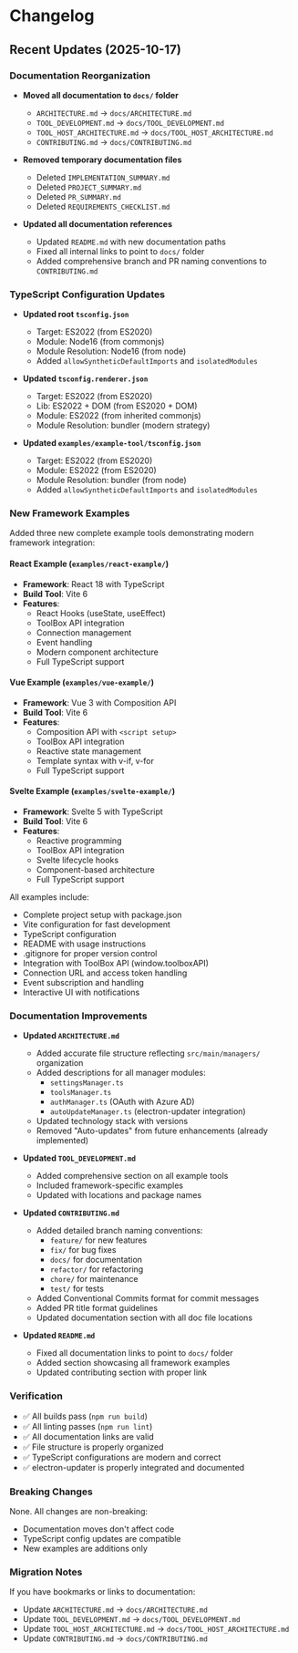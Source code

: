# Changelog

## Recent Updates (2025-10-17)

### Documentation Reorganization

- **Moved all documentation to `docs/` folder**
  - `ARCHITECTURE.md` → `docs/ARCHITECTURE.md`
  - `TOOL_DEVELOPMENT.md` → `docs/TOOL_DEVELOPMENT.md`
  - `TOOL_HOST_ARCHITECTURE.md` → `docs/TOOL_HOST_ARCHITECTURE.md`
  - `CONTRIBUTING.md` → `docs/CONTRIBUTING.md`

- **Removed temporary documentation files**
  - Deleted `IMPLEMENTATION_SUMMARY.md`
  - Deleted `PROJECT_SUMMARY.md`
  - Deleted `PR_SUMMARY.md`
  - Deleted `REQUIREMENTS_CHECKLIST.md`

- **Updated all documentation references**
  - Updated `README.md` with new documentation paths
  - Fixed all internal links to point to `docs/` folder
  - Added comprehensive branch and PR naming conventions to `CONTRIBUTING.md`

### TypeScript Configuration Updates

- **Updated root `tsconfig.json`**
  - Target: ES2022 (from ES2020)
  - Module: Node16 (from commonjs)
  - Module Resolution: Node16 (from node)
  - Added `allowSyntheticDefaultImports` and `isolatedModules`

- **Updated `tsconfig.renderer.json`**
  - Target: ES2022 (from ES2020)
  - Lib: ES2022 + DOM (from ES2020 + DOM)
  - Module: ES2022 (from inherited commonjs)
  - Module Resolution: bundler (modern strategy)

- **Updated `examples/example-tool/tsconfig.json`**
  - Target: ES2022 (from ES2020)
  - Module: ES2022 (from ES2020)
  - Module Resolution: bundler (from node)
  - Added `allowSyntheticDefaultImports` and `isolatedModules`

### New Framework Examples

Added three new complete example tools demonstrating modern framework integration:

#### React Example (`examples/react-example/`)
- **Framework**: React 18 with TypeScript
- **Build Tool**: Vite 6
- **Features**:
  - React Hooks (useState, useEffect)
  - ToolBox API integration
  - Connection management
  - Event handling
  - Modern component architecture
  - Full TypeScript support

#### Vue Example (`examples/vue-example/`)
- **Framework**: Vue 3 with Composition API
- **Build Tool**: Vite 6
- **Features**:
  - Composition API with `<script setup>`
  - ToolBox API integration
  - Reactive state management
  - Template syntax with v-if, v-for
  - Full TypeScript support

#### Svelte Example (`examples/svelte-example/`)
- **Framework**: Svelte 5 with TypeScript
- **Build Tool**: Vite 6
- **Features**:
  - Reactive programming
  - ToolBox API integration
  - Svelte lifecycle hooks
  - Component-based architecture
  - Full TypeScript support

All examples include:
- Complete project setup with package.json
- Vite configuration for fast development
- TypeScript configuration
- README with usage instructions
- .gitignore for proper version control
- Integration with ToolBox API (window.toolboxAPI)
- Connection URL and access token handling
- Event subscription and handling
- Interactive UI with notifications

### Documentation Improvements

- **Updated `ARCHITECTURE.md`**
  - Added accurate file structure reflecting `src/main/managers/` organization
  - Added descriptions for all manager modules:
    - `settingsManager.ts`
    - `toolsManager.ts`
    - `authManager.ts` (OAuth with Azure AD)
    - `autoUpdateManager.ts` (electron-updater integration)
  - Updated technology stack with versions
  - Removed "Auto-updates" from future enhancements (already implemented)

- **Updated `TOOL_DEVELOPMENT.md`**
  - Added comprehensive section on all example tools
  - Included framework-specific examples
  - Updated with locations and package names

- **Updated `CONTRIBUTING.md`**
  - Added detailed branch naming conventions:
    - `feature/` for new features
    - `fix/` for bug fixes
    - `docs/` for documentation
    - `refactor/` for refactoring
    - `chore/` for maintenance
    - `test/` for tests
  - Added Conventional Commits format for commit messages
  - Added PR title format guidelines
  - Updated documentation section with all doc file locations

- **Updated `README.md`**
  - Fixed all documentation links to point to `docs/` folder
  - Added section showcasing all framework examples
  - Updated contributing section with proper link

### Verification

- ✅ All builds pass (`npm run build`)
- ✅ All linting passes (`npm run lint`)
- ✅ All documentation links are valid
- ✅ File structure is properly organized
- ✅ TypeScript configurations are modern and correct
- ✅ electron-updater is properly integrated and documented

### Breaking Changes

None. All changes are non-breaking:
- Documentation moves don't affect code
- TypeScript config updates are compatible
- New examples are additions only

### Migration Notes

If you have bookmarks or links to documentation:
- Update `ARCHITECTURE.md` → `docs/ARCHITECTURE.md`
- Update `TOOL_DEVELOPMENT.md` → `docs/TOOL_DEVELOPMENT.md`
- Update `TOOL_HOST_ARCHITECTURE.md` → `docs/TOOL_HOST_ARCHITECTURE.md`
- Update `CONTRIBUTING.md` → `docs/CONTRIBUTING.md`
